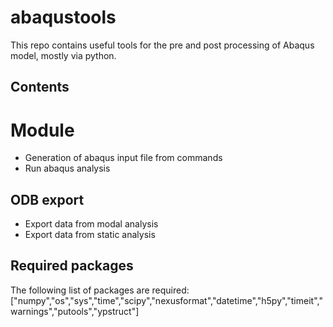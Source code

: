 # abaqustools
This repo contains useful tools for the pre and post processing of Abaqus model, mostly via python.

## Contents
# Module

- Generation of abaqus input file from commands
- Run abaqus analysis

## ODB export
- Export data from modal analysis
- Export data from static analysis

## Required packages
The following list of packages are required:
["numpy","os","sys","time","scipy","nexusformat","datetime","h5py","timeit","warnings","putools","ypstruct"]



